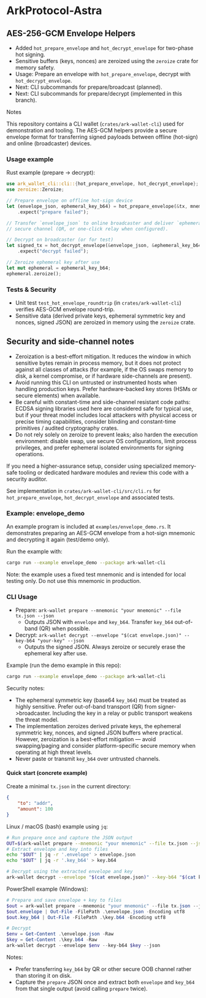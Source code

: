 # ArkProtocol-Astra

## AES-256-GCM Envelope Helpers

- Added `hot_prepare_envelope` and `hot_decrypt_envelope` for two-phase hot signing.
- Sensitive buffers (keys, nonces) are zeroized using the `zeroize` crate for memory safety.
- Usage: Prepare an envelope with `hot_prepare_envelope`, decrypt with `hot_decrypt_envelope`.
- Next: CLI subcommands for prepare/broadcast (planned).
 - Next: CLI subcommands for prepare/decrypt (implemented in this branch).


Notes

This repository contains a CLI wallet (`crates/ark-wallet-cli`) used for demonstration and tooling. The AES-GCM helpers provide a secure envelope format for transferring signed payloads between offline (hot-sign) and online (broadcaster) devices.

### Usage example

Rust example (prepare -> decrypt):

```rust
use ark_wallet_cli::cli::{hot_prepare_envelope, hot_decrypt_envelope};
use zeroize::Zeroize;

// Prepare envelope on offline hot-sign device
let (envelope_json, ephemeral_key_b64) = hot_prepare_envelope(&tx, mnemonic)
	.expect("prepare failed");

// Transfer `envelope_json` to online broadcaster and deliver `ephemeral_key_b64` via a
// secure channel (QR, or one-click relay when configured).

// Decrypt on broadcaster (or for test)
let signed_tx = hot_decrypt_envelope(&envelope_json, &ephemeral_key_b64)
	.expect("decrypt failed");

// Zeroize ephemeral key after use
let mut ephemeral = ephemeral_key_b64;
ephemeral.zeroize();
```

### Tests & Security

- Unit test `test_hot_envelope_roundtrip` (in `crates/ark-wallet-cli`) verifies AES-GCM envelope round-trip.
- Sensitive data (derived private keys, ephemeral symmetric key and nonces, signed JSON) are zeroized in memory using the `zeroize` crate.

Security and side-channel notes
------------------------------

- Zeroization is a best-effort mitigation. It reduces the window in which sensitive bytes remain in process memory, but it does not protect against all classes of attacks (for example, if the OS swaps memory to disk, a kernel compromise, or if hardware side-channels are present).
- Avoid running this CLI on untrusted or instrumented hosts when handling production keys. Prefer hardware-backed key stores (HSMs or secure elements) when available.
- Be careful with constant-time and side-channel resistant code paths: ECDSA signing libraries used here are considered safe for typical use, but if your threat model includes local attackers with physical access or precise timing capabilities, consider blinding and constant-time primitives / audited cryptography crates.
- Do not rely solely on zeroize to prevent leaks; also harden the execution environment: disable swap, use secure OS configurations, limit process privileges, and prefer ephemeral isolated environments for signing operations.

If you need a higher-assurance setup, consider using specialized memory-safe tooling or dedicated hardware modules and review this code with a security auditor.

See implementation in `crates/ark-wallet-cli/src/cli.rs` for `hot_prepare_envelope`, `hot_decrypt_envelope` and associated tests.

### Example: envelope_demo

An example program is included at `examples/envelope_demo.rs`. It demonstrates preparing an AES-GCM envelope from a hot-sign mnemonic and decrypting it again (test/demo only).

Run the example with:

```bash
cargo run --example envelope_demo --package ark-wallet-cli
```

Note: the example uses a fixed test mnemonic and is intended for local testing only. Do not use this mnemonic in production.

### CLI Usage

- Prepare: `ark-wallet prepare --mnemonic "your mnemonic" --file tx.json --json`
	- Outputs JSON with `envelope` and `key_b64`. Transfer `key_b64` out-of-band (QR) when possible.
- Decrypt: `ark-wallet decrypt --envelope "$(cat envelope.json)" --key-b64 "your-key" --json`
	- Outputs the signed JSON. Always zeroize or securely erase the ephemeral key after use.

Example (run the demo example in this repo):

```bash
cargo run --example envelope_demo --package ark-wallet-cli
```

Security notes:

- The ephemeral symmetric key (base64 `key_b64`) must be treated as highly sensitive. Prefer out-of-band transport (QR) from signer->broadcaster. Including the key in a relay or public transport weakens the threat model.
- The implementation zeroizes derived private keys, the ephemeral symmetric key, nonces, and signed JSON buffers where practical. However, zeroization is a best-effort mitigation — avoid swapping/paging and consider platform-specific secure memory when operating at high threat levels.
- Never paste or transmit `key_b64` over untrusted channels.

#### Quick start (concrete example)

Create a minimal `tx.json` in the current directory:

```json
{
	"to": "addr",
	"amount": 100
}
```

Linux / macOS (bash) example using `jq`:

```bash
# Run prepare once and capture the JSON output
OUT=$(ark-wallet prepare --mnemonic "your mnemonic" --file tx.json --json)
# Extract envelope and key into files
echo "$OUT" | jq -r '.envelope' > envelope.json
echo "$OUT" | jq -r '.key_b64' > key.b64

# Decrypt using the extracted envelope and key
ark-wallet decrypt --envelope "$(cat envelope.json)" --key-b64 "$(cat key.b64)" --json
```

PowerShell example (Windows):

```powershell
# Prepare and save envelope + key to files
$out = ark-wallet prepare --mnemonic "your mnemonic" --file tx.json --json | ConvertFrom-Json
$out.envelope | Out-File -FilePath .\envelope.json -Encoding utf8
$out.key_b64 | Out-File -FilePath .\key.b64 -Encoding utf8

# Decrypt
$env = Get-Content .\envelope.json -Raw
$key = Get-Content .\key.b64 -Raw
ark-wallet decrypt --envelope $env --key-b64 $key --json
```

Notes:

- Prefer transferring `key_b64` by QR or other secure OOB channel rather than storing it on disk.
- Capture the `prepare` JSON once and extract both `envelope` and `key_b64` from that single output (avoid calling `prepare` twice).
